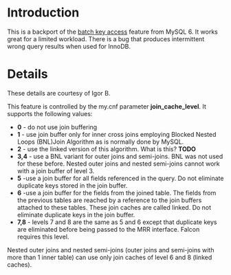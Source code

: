 # Introduction #

This is a backport of the [batch key access](http://dev.mysql.com/doc/refman/6.0/en/bka-optimization.html) feature from MySQL 6. It works great for a limited workload. There is a bug that produces intermittent wrong query results when used for InnoDB.

# Details #

These details are courtesy of Igor B.

This feature is controlled by the my.cnf parameter **join\_cache\_level**. It supports the following values:
  * **0** - do not use join buffering
  * **1** - use join buffer only for inner cross joins employing Blocked Nested Loops (BNL)Join Algorithm as is normally done by MySQL.
  * **2** - use the linked version of this algorithm. What is this? **TODO**
  * **3,4** - use a BNL variant for outer joins and semi-joins. BNL was not used for these before. Nested outer joins and nested semi-joins cannot work with a join buffer of level 3.
  * **5** -use a join buffer for all fields referenced in the query. Do not eliminate duplicate keys stored in the join buffer.
  * **6** -use a join buffer for the fields from the joined table. The fields from the previous tables are reached by a reference to the join buffers attached to these tables. These join caches are called linked. Do not eliminate duplicate keys in the join buffer.
  * **7,8** - levels 7 and 8 are the same as 5 and 6 except that duplicate keys are eliminated before being passed to the MRR interface. Falcon requires this level.

Nested outer joins and nested semi-joins (outer joins and semi-joins with more than 1 inner table) can use only join caches of level 6 and 8 (linked caches).